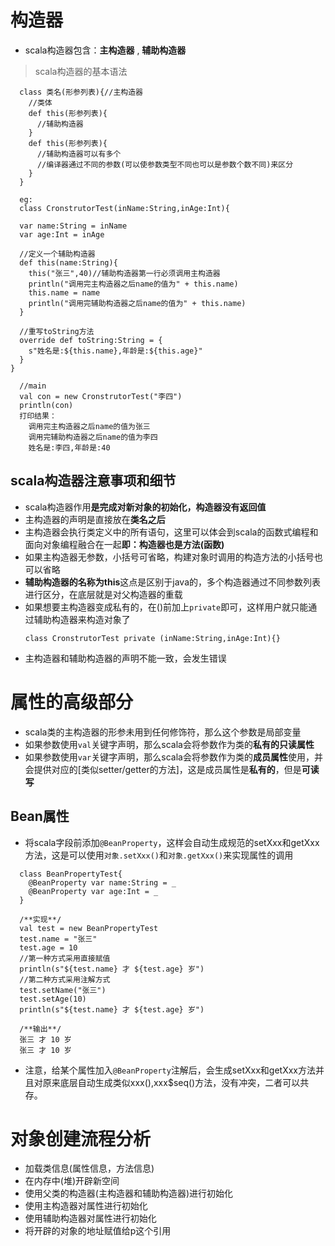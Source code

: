 # 构造器
- scala构造器包含：**主构造器** , **辅助构造器**

> scala构造器的基本语法

```
  class 类名(形参列表){//主构造器
    //类体
    def this(形参列表){
      //辅助构造器
    }
    def this(形参列表){
      //辅助构造器可以有多个
      //编译器通过不同的参数(可以使参数类型不同也可以是参数个数不同)来区分
    }
  }
```
```
  eg:
  class CronstrutorTest(inName:String,inAge:Int){

  var name:String = inName
  var age:Int = inAge

  //定义一个辅助构造器
  def this(name:String){
    this("张三",40)//辅助构造器第一行必须调用主构造器
    println("调用完主构造器之后name的值为" + this.name)
    this.name = name
    println("调用完辅助构造器之后name的值为" + this.name)
  }

  //重写toString方法
  override def toString:String = {
    s"姓名是:${this.name},年龄是:${this.age}"
  }
}

  //main
  val con = new CronstrutorTest("李四")
  println(con)
  打印结果：
    调用完主构造器之后name的值为张三
    调用完辅助构造器之后name的值为李四
    姓名是:李四,年龄是:40
```

## scala构造器注意事项和细节
  - scala构造器作用**是完成对新对象的初始化，构造器没有返回值**
  - 主构造器的声明是直接放在**类名之后**
  - 主构造器会执行类定义中的所有语句，这里可以体会到scala的函数式编程和面向对象编程融合在一起**即：构造器也是方法(函数)**
  - 如果主构造器无参数，小括号可省略，构建对象时调用的构造方法的小括号也可以省略
  - **辅助构造器的名称为this**这点是区别于java的，多个构造器通过不同参数列表进行区分，在底层就是对父构造器的重载
  - 如果想要主构造器变成私有的，在()前加上`private`即可，这样用户就只能通过辅助构造器来构造对象了
    ```
    class CronstrutorTest private (inName:String,inAge:Int){}
    ```
  - 主构造器和辅助构造器的声明不能一致，会发生错误


# 属性的高级部分
  - scala类的主构造器的形参未用到任何修饰符，那么这个参数是局部变量
  - 如果参数使用`val`关键字声明，那么scala会将参数作为类的**私有的只读属性**
  - 如果参数使用`var`关键字声明，那么scala会将参数作为类的**成员属性**使用，并会提供对应的[类似setter/getter的方法]，这是成员属性是**私有的**，但是**可读写**

## Bean属性
  - 将scala字段前添加`@BeanProperty`，这样会自动生成规范的setXxx和getXxx方法，这是可以使用`对象.setXxx()`和`对象.getXxx()`来实现属性的调用
  ```
    class BeanPropertyTest{
      @BeanProperty var name:String = _
      @BeanProperty var age:Int = _
    }

    /**实现**/
    val test = new BeanPropertyTest
    test.name = "张三"
    test.age = 10
    //第一种方式采用直接赋值
    println(s"${test.name} 才 ${test.age} 岁")
    //第二种方式采用注解方式
    test.setName("张三")
    test.setAge(10)
    println(s"${test.name} 才 ${test.age} 岁")

    /**输出**/
    张三 才 10 岁
    张三 才 10 岁
  ```
  - 注意，给某个属性加入`@BeanProperty`注解后，会生成setXxx和getXxx方法并且对原来底层自动生成类似xxx(),xxx$seq()方法，没有冲突，二者可以共存。

# 对象创建流程分析
- 加载类信息(属性信息，方法信息)
- 在内存中(堆)开辟新空间
- 使用父类的构造器(主构造器和辅助构造器)进行初始化
- 使用主构造器对属性进行初始化
- 使用辅助构造器对属性进行初始化
- 将开辟的对象的地址赋值给p这个引用
